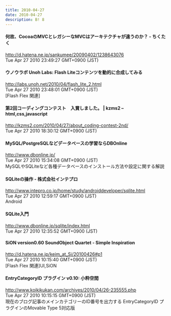 ```yaml
---
title: 2010-04-27
date: 2010-04-27
description: B! 8
---
```


#### 何故、CocoaのMVCとレガシーなMVCはアーキテクチャが違うのか？ - ちくたく
http://d.hatena.ne.jp/sankumee/20090402/1238643076<br>
Tue Apr 27 2010 23:49:27 GMT+0900 (JST)<br>


#### ウノウラボ Unoh Labs: Flash Liteコンテンツを動的に合成してみる
http://labs.unoh.net/2010/04/flash_lite_2.html<br>
Tue Apr 27 2010 23:48:01 GMT+0900 (JST)<br>
[Flash Flex 関連]


####  第2回コーディングコンテスト　入賞しました。 | kzms2 – html,css,javascript
http://kzms2.com/2010/04/27/about_coding-contest-2nd/<br>
Tue Apr 27 2010 18:30:12 GMT+0900 (JST)<br>


#### MySQL/PostgreSQLなどデータベースの学習ならDBOnline
http://www.dbonline.jp/<br>
Tue Apr 27 2010 15:34:08 GMT+0900 (JST)<br>
MySQLやSQLiteなど各種データベースのインストール方法や設定に関する解説


#### SQLiteの操作 - 株式会社インテプロ
http://www.intepro.co.jp/home/study/androiddeveloper/sqlite.html<br>
Tue Apr 27 2010 12:59:17 GMT+0900 (JST)<br>
Android


#### SQLite入門
http://www.dbonline.jp/sqlite/index.html<br>
Tue Apr 27 2010 12:35:52 GMT+0900 (JST)<br>


####  SiON version0.60 SoundObject Quartet - Simple Inspiration
http://d.hatena.ne.jp/keim_at_Si/20100426#p1<br>
Tue Apr 27 2010 10:15:40 GMT+0900 (JST)<br>
[Flash Flex 関連]UI,SiON


#### EntryCategoryID プラグイン v0.10: 小粋空間
http://www.koikikukan.com/archives/2010/04/26-235555.php<br>
Tue Apr 27 2010 10:15:15 GMT+0900 (JST)<br>
現在のブログ記事のメインカテゴリーのID番号を出力する EntryCategoryID プラグインのMovable Type 5対応版


